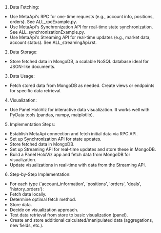 1. Data Fetching:
- Use MetaApi's RPC for one-time requests (e.g., account info, positions, orders). See ALL_rpcExample.py.
- Use MetaApi's Synchronization API for real-time state synchronization. See ALL_synchronizationExample.py.
- Use MetaApi's Streaming API for real-time updates (e.g., market data, account status). See ALL_streamingApi.rst.

2. Data Storage:
- Store fetched data in MongoDB, a scalable NoSQL database ideal for JSON-like documents.

3. Data Usage:
- Fetch stored data from MongoDB as needed. Create views or endpoints for specific data retrieval.

4. Visualization:
- Use Panel HoloViz for interactive data visualization. It works well with PyData tools (pandas, numpy, matplotlib).

5. Implementation Steps:
- Establish MetaApi connection and fetch initial data via RPC API.
- Set up Synchronization API for state updates.
- Store fetched data in MongoDB.
- Set up Streaming API for real-time updates and store these in MongoDB.
- Build a Panel HoloViz app and fetch data from MongoDB for visualization.
- Update visualizations in real-time with data from the Streaming API.

6. Step-by-Step Implementation:
- For each type ('account_information', 'positions', 'orders', 'deals', 'history_orders'):
- Fetch data locally.
- Determine optimal fetch method.
- Store data.
- Decide on visualization approach.
- Test data retrieval from store to basic visualization (panel).
- Create and store additional calculated/manipulated data (aggregations, new fields, etc.).
